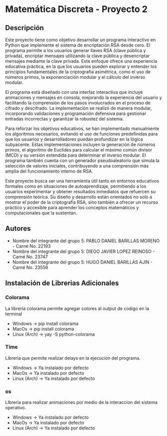 # Matemática Discreta - Proyecto 2

## Descripción
Este proyecto tiene como objetivo desarrollar un programa interactivo en Python que implemente el sistema de encriptación RSA desde cero. El programa permite a los usuarios generar llaves RSA (clave pública y privada), encriptar mensajes utilizando la clave pública y desencriptar mensajes mediante la clave privada. Este enfoque ofrece una experiencia educativa práctica, en la que los usuarios pueden explorar y entender los principios fundamentales de la criptografía asimétrica, como el uso de números primos, la exponenciación modular y el cálculo del inverso modular.

El programa está diseñado con una interfaz interactiva que incluye animaciones y mensajes en consola, mejorando la experiencia del usuario y facilitando la comprensión de los pasos involucrados en el proceso de cifrado y descifrado. La implementación se realizó de manera modular, incorporando validaciones y programación defensiva para gestionar entradas incorrectas y garantizar la robustez del sistema.

Para reforzar los objetivos educativos, se han implementado manualmente los algoritmos necesarios, evitando el uso de funciones predefinidas para que los usuarios y desarrolladores puedan profundizar en la lógica subyacente. Estas implementaciones incluyen la generación de números primos, el algoritmo de Euclides para calcular el máximo común divisor (MCD) y su versión extendida para determinar el inverso modular. El programa también cuenta con un generador pseudoaleatorio que simula la selección de valores iniciales, contribuyendo a una comprensión más amplia del funcionamiento interno de RSA.

Este proyecto busca ser una herramienta útil tanto en entornos educativos formales como en situaciones de autoaprendizaje, permitiendo a los usuarios experimentar y obtener resultados inmediatos que refuercen su comprensión teórica. Su diseño y desarrollo están orientados no solo a mostrar el poder de la criptografía RSA, sino también a ofrecer un recurso práctico y accesible para aprender los conceptos matemáticos y computacionales que la sustentan.

## Autores
- Nombre del integrante del grupo 5: PABLO DANIEL BARILLAS MORENO - Carné No. 22193
- Nombre del integrante del grupo 5: DIEGO JAVIER LOPEZ REINOSO - Carné No. 23747
- Nombre del integrante del grupo 5: HUGO DANIEL BARILLAS AJIN - Carné No. 23556

## Instalación de Librerias Adicionales

### Colorama
La libreria colorama permite agregar colores al output de codigo en la terminal
- Windows -> pip install colorama
- MacOs -> pip install colorama
- Linux (Arch) -> yay -S python-colorama 

### Time
Libreria que permite realizar delays en la ejecucion del programa.
- Windows -> Ya instalado por defecto
- MacOs -> Ya instalado por defecto
- Linux (Arch) -> Ya instalado por defecto

### os 
LIbreria para realizar animaciones por medio de la interaccion del sistema operativo.
- Windows -> Ya instalado por defecto
- MacOs -> Ya instalado por defecto
- Linux (Arch) -> Ya instalado por defecto
